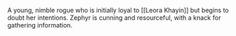 A young, nimble rogue who is initially loyal to [[Leora Khayin]] but begins to doubt her intentions. Zephyr is cunning and resourceful, with a knack for gathering information.